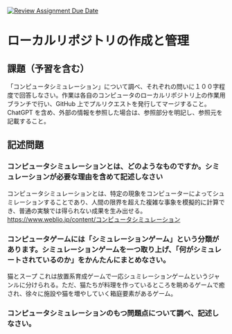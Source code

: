 [![Review Assignment Due Date](https://classroom.github.com/assets/deadline-readme-button-24ddc0f5d75046c5622901739e7c5dd533143b0c8e959d652212380cedb1ea36.svg)](https://classroom.github.com/a/wXVH1iCY)
# ローカルリポジトリの作成と管理

## 課題（予習を含む）

「コンピュータシミュレーション」について調べ、それぞれの問いに１００字程度で回答しなさい。作業は各自のコンピュータのローカルリポジトリ上の作業用ブランチで行い、GitHub 上でプルリクエストを発行してマージすること。ChatGPT を含め、外部の情報を参照した場合は、参照部分を明記し、参照元を記載すること。

## 記述問題

### コンピュータシミュレーションとは、どのようなものですか。シミュレーションが必要な理由を含めて記述しなさい
コンピュータシミュレーションとは、特定の現象をコンピューターによってシュミレーションすることであり、人間の限界を超えた複雑な事象を模擬的に計算でき、普通の実験では得られない成果を生み出せる。
https://www.weblio.jp/content/コンピュータシミュレーション

### コンピュータゲームには「シミュレーションゲーム」という分類があります。シミュレーションゲームを一つ取り上げ、「何がシミュレートされているのか」をかんたんにまとめなさい。
猫とスープ
これは放置系育成ゲームで一応シュミレーションゲームというジャンルに分けられる。ただ、猫たちが料理を作っているところを眺めるゲームで癒され、徐々に施設や猫を増やしていく箱庭要素があるゲーム。

### コンピュータシミュレーションのもつ問題点について調べ、記述しなさい。
